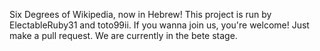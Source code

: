 Six Degrees of Wikipedia, now in Hebrew!
This project is run by ElectableRuby31 and toto99ii. If you wanna join us, you're welcome! Just make a pull request.
We are currently in the bete stage.
